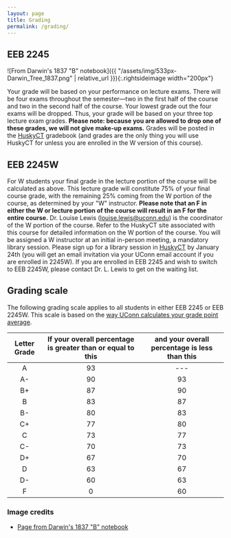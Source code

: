 ```yaml
---
layout: page
title: Grading
permalink: /grading/
---
```


## EEB 2245
![From Darwin's 1837 "B" notebook]({{ "/assets/img/533px-Darwin_Tree_1837.png" | relative_url }}){:.rightsideimage width="200px"}

Your grade will be based on your performance on lecture exams. There will be four exams
throughout the semester—two in the first half of the course and two in the second half of the
course. Your lowest grade out the four exams will be dropped. Thus, your grade will be based on
your three top lecture exam grades. **Please note: because you are allowed to drop one of these
grades, we will not give make-up exams.** Grades will be posted in the [HuskyCT](https://huskyct.uconn.edu/)  gradebook 
(and grades are the only thing you will use HuskyCT for unless you are enrolled in the W version of this course).

## EEB 2245W

For W students your final grade in the lecture portion of the course will be calculated as
above. This lecture grade will constitute 75% of your final course grade, with the remaining 25%
coming from the W portion of the course, as determined by your "W" instructor. **Please note
that an F in either the W or lecture portion of the course will result in an F for the entire
course.** Dr. Louise Lewis ([louise.lewis@uconn.edu](mailto:louise.lewis@uconn.edu)) is the coordinator of the W portion of the
course. Refer to the HuskyCT site associated with this course for detailed information on the W
portion of the course. You will be assigned a W instructor at an initial in-person meeting, a
mandatory library session. Please sign up for a library session in [HuskyCT](https://huskyct.uconn.edu/) by January 24th (you will get an email invitation via your UConn email account if you are enrolled in 2245W).
If you are enrolled in EEB 2245 and wish to switch to EEB 2245W, please contact Dr. L. Lewis
to get on the waiting list.

## Grading scale

The following grading scale applies to all students in either EEB 2245 or EEB 2245W. This scale is based on the [way UConn calculates your grade point average](https://catalog.uconn.edu/academic-regulations/grade-information/).

| Letter Grade | If your overall percentage is greater than or equal to this | and your overall percentage is less than this |
| :----------: | :---------------------------------------------------------: | :-------------------------------------------: |
|      A       |                            93                               |                ---                            |
|      A-      |                            90                               |                 93                            |
|      B+      |                            87                               |                 90                            |
|      B       |                            83                               |                 87                            |
|      B-      |                            80                               |                 83                            |
|      C+      |                            77                               |                 80                            |
|      C       |                            73                               |                 77                            |
|      C-      |                            70                               |                 73                            |
|      D+      |                            67                               |                 70                            |
|      D       |                            63                               |                 67                            |
|      D-      |                            60                               |                 63                            |
|      F       |                             0                               |                 60                            |


### Image credits
- [Page from Darwin's 1837 "B" notebook](https://en.wikipedia.org/wiki/Charles_Darwin#/media/File:Darwin_Tree_1837.png)
